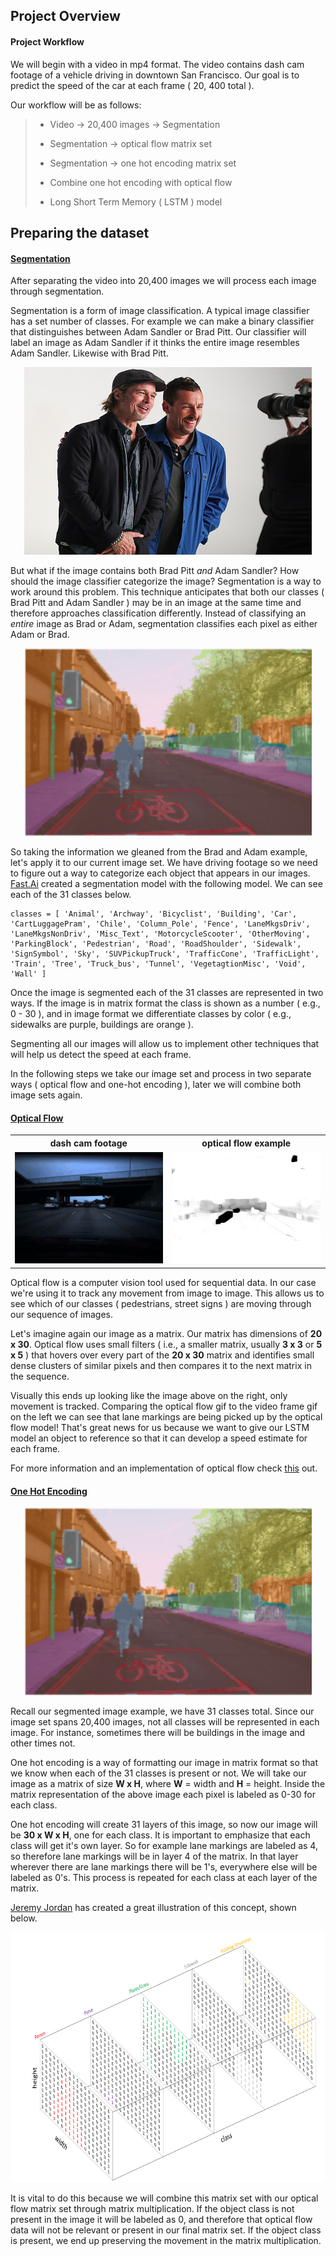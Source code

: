 ## Project Overview 


#### Project Workflow 
We will begin with a video in mp4 format. The video contains dash cam footage
of a vehicle driving in downtown San Francisco. Our goal is to predict the
speed of the car at each frame ( 20, 400 total ).

Our workflow will be as follows: 

> - Video -> 20,400 images -> Segmentation
>
> - Segmentation -> optical flow matrix set 
>
> - Segmentation -> one hot encoding matrix set 
>
> - Combine one hot encoding with optical flow 
>
> - Long Short Term Memory ( LSTM ) model 
>
## Preparing the dataset
#### <ins>Segmentation</ins>  

After separating the video into 20,400 images we will process each image through segmentation.

Segmentation is a form of image classification. A typical image classifier has 
a set number of classes. For example we can make a binary classifier that 
distinguishes between Adam Sandler or Brad Pitt. Our classifier will label an image as Adam Sandler if it thinks the entire image resembles Adam Sandler. Likewise with Brad Pitt. 

<p align="center">
<img width="460" height="300" src="images/AdamBradTogether.jpg">
</p>

But what if the image contains both Brad Pitt *and* Adam Sandler? How should the
image classifier categorize the image? Segmentation is a way to work around
this problem. This technique anticipates that both our classes ( Brad Pitt and
Adam Sandler ) may be in an image at the same time and therefore approaches
classification differently. Instead of classifying an *entire* image as Brad or Adam,
segmentation classifies each pixel as either Adam or Brad. 

<p align="center">
<img width="460" height="300" src="images/SegmentationFastai.png">
</p>

So taking the information we gleaned from the Brad and Adam example, let's apply it to our current image set. We have driving footage so we need to figure out a way to categorize each object that appears in our images. [Fast.Ai](https://medium.com/analytics-vidhya/image-segmentation-using-fastai-ddded25f811e) created a segmentation model with the following model. We can see each of the 31 classes below. 

```
classes = [ 'Animal', 'Archway', 'Bicyclist', 'Building', 'Car', 'CartLuggagePram', 'Chile', 'Column_Pole', 'Fence', 'LaneMkgsDriv', 'LaneMkgsNonDriv', 'Misc_Text', 'MotorcycleScooter', 'OtherMoving', 'ParkingBlock', 'Pedestrian', 'Road', 'RoadShoulder', 'Sidewalk', 'SignSymbol', 'Sky', 'SUVPickupTruck', 'TrafficCone', 'TrafficLight', 'Train', 'Tree', 'Truck_bus', 'Tunnel', 'VegetagtionMisc', 'Void', 'Wall' ] 

```

Once the image is segmented each of the 31 classes are represented in two ways. If the image is in matrix format the class is shown as a number ( e.g., 0 - 30 ), and in image format we differentiate classes by color ( e.g., sidewalks are purple, buildings are orange ). 

Segmenting all our images will allow us to implement other techniques that will
help us detect the speed at each frame. 

In the following steps we take our image set and process in two separate ways
( optical flow and one-hot encoding ), later we will combine both image sets
again. 

#### <ins>Optical Flow</ins> 
<table>
<tr>
<th> dash cam footage </th>
<th> optical flow example </th>
</tr> 

<tr>
<td> <img src="images/dash_cam.gif">
</td>
<td>
<img src="images/optical_flow_2.gif">
</td>
</tr>

</table>

Optical flow is a computer vision tool used for sequential data. In our case
we're using it to track any movement from image to image. This allows us to see
which of our classes ( pedestrians, street signs ) are moving through 
our sequence of images. 

Let's imagine again our image as a matrix. Our matrix has dimensions of **20 x
30**. Optical flow uses small filters ( i.e., a smaller matrix, usually **3 x 3** or
    **5 x 5** ) that hovers over every part of the **20 x 30** matrix and identifies
small dense clusters of similar pixels and then compares it to the next
matrix in the sequence. 

Visually this ends up looking like the image above on the right, only movement is
tracked. Comparing the optical flow gif to the video frame gif on the left we
can see that lane markings are being picked up by the optical flow model!
That's great news for us because we want to give our LSTM model an object to
reference so that it can develop a speed estimate for each frame. 



For more information and an implementation of optical flow check [this](
https://opencv-python-tutroals.readthedocs.io/en/latest/py_tutorials/py_video/py_lucas_kanade/py_lucas_kanade.html
) out.



#### <ins>One Hot Encoding</ins> 
<p align="center">
<img width="460" height="300" src="images/SegmentationFastai.png">
</p>

Recall our segmented image example, we have 31 classes total. Since our image
set spans 20,400 images, not all classes will be represented in each image.
For instance, sometimes there will be buildings in the image and other times
not.

One hot encoding is a way of formatting our image in matrix format so that we
know when each of the 31 classes is present or not. We will take our image as a
matrix of size **W x H**, where **W** = width and **H** = height. Inside the matrix
representation of the above image each pixel is labeled as 0-30 for each class. 

One hot encoding will create 31 layers of this image, so now our image will be
**30 x W x H**, one for each class. It is important to emphasize that each class
will get it's own layer. So for example lane markings are labeled as 4, so
therefore lane markings will be in layer 4 of the matrix. In that layer
wherever there are lane markings there will be 1's, everywhere else will be
labeled as 0's. This process is repeated for each class at each layer of the
matrix. 

[Jeremy Jordan](https://www.jeremyjordan.me/content/images/2018/05/Screen-Shot-2018-05-16-at-9.36.00-PM.png) has created a great illustration of this concept, shown below. 
<p align="center">
<img width="660" height="400" src="images/oneHotExample.png">
</p>

It is vital to do this because we will combine this matrix set with our optical
flow matrix set through matrix multiplication. If the object class is not
present in the image it will be labeled as 0, and therefore that optical flow
data will not be relevant or present in our final matrix set. If the object
class is present, we end up preserving the movement in the matrix
multiplication. 
